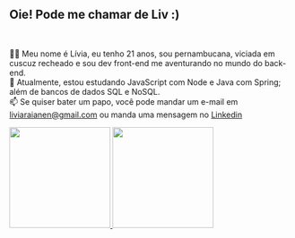 ## Oie! Pode me chamar de Liv :)
</br>

👩‍💻 Meu nome é Lívia, eu tenho 21 anos, sou pernambucana, viciada em cuscuz recheado e sou dev front-end me aventurando no mundo do back-end.
</br>
🌱 Atualmente, estou estudando JavaScript com Node e Java com Spring; além de bancos de dados SQL e NoSQL.
</br>
📫 Se quiser bater um papo, você pode mandar um e-mail em liviaraianen@gmail.com ou manda uma mensagem no [Linkedin](https://www.linkedin.com/in/liviarnascimento/)
</br>
<div>
  
  <a href="https://github.com/livnascimento">
    <img height="180em" src="https://github-readme-stats-sigma-five.vercel.app/api/top-langs/?username=livnascimento&layout=compact&langs_count=7&theme=tokyonight&hide_border=true"/>
   </a>
  <a href="http://www.github.com/livnascimento">
    <img height="180em"  src="https://github-readme-streak-stats.herokuapp.com/?user=livnascimento&theme=tokyonight&hide_border=true&layout=compact">
  </a>  
   
</div>
